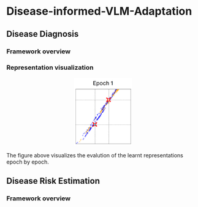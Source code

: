 # Disease-informed-VLM-Adaptation

## Disease Diagnosis

### Framework overview

### Representation visualization
<p align='center'><img src="images/output.gif" width=30% height=30% /></p>

The figure above visualizes the evalution of the learnt representations epoch by epoch.

## Disease Risk Estimation

### Framework overview


